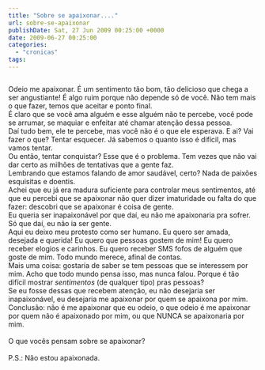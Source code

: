 ```yaml
---
title: "Sobre se apaixonar...."
url: sobre-se-apaixonar
publishDate: Sat, 27 Jun 2009 00:25:00 +0000
date: 2009-06-27 00:25:00
categories: 
  - "cronicas"
tags: 
---
```

<a href="http://4.bp.blogspot.com/_BzqI_RDZ6O4/SsXxo6DBIEI/AAAAAAAAA9o/M38RuhOU4LI/s1600-h/amor1.jpg"><img alt="" border="0" src="http://4.bp.blogspot.com/_BzqI_RDZ6O4/SsXxo6DBIEI/AAAAAAAAA9o/M38RuhOU4LI/s200/amor1.jpg"></a><br><div><span><span>Odeio me apaixonar. É um sentimento tão bom, tão delicioso que chega a ser angustiante! É algo ruim porque não depende só de você. Não tem mais o que fazer, temos que aceitar e ponto final.</span></span></div><div><span><span>É claro que se você ama alguém e esse alguém não te percebe, você pode se arrumar, se maquiar e enfeitar até chamar atenção dessa pessoa.</span></span></div><div><span><span>Daí tudo bem, ele te percebe, mas você não é o que ele esperava. E ai? Vai fazer o que? Tentar esquecer. Já sabemos o quanto isso é difícil, mas vamos tentar. </span></span></div><div><span><span>Ou então, tentar conquistar? Esse que é o problema. Tem vezes que não vai dar certo as milhões de tentativas que a gente faz. </span></span></div><div><span><span>Lembrando que estamos falando de amor saudável, certo? Nada de paixões esquisitas e doentis.</span></span></div><div><span><span> </span></span><span><span>Achei que eu já era madura suficiente para controlar meus sentimentos, até que eu percebi que se apaixonar não quer dizer imaturidade ou falta do que fazer: descobri que se apaixonar é coisa de gente.</span></span></div><div><span><span> </span></span></div><div><span><span>Eu queria ser inapaixonável por que daí, eu não me apaixonaria pra sofrer. Só que daí, eu não ia ser gente. </span></span></div><div><span><span>Aqui eu deixo meu protesto como ser humano. Eu quero ser amada, desejada e querida! Eu quero que pessoas gostem de mim! Eu quero receber elogios e carinhos. Eu quero receber SMS fofos de alguém que goste de mim. Todo mundo merece, afinal de contas. </span></span></div><div><span><span>Mais uma coisa: gostaria de saber se tem pessoas que se interessem por mim. Acho que todo mundo pensa isso, mas nunca falou. Porque é tão difícil mostrar </span></span><i><span><span>sentimentos</span></span></i><span><span> (de qualquer tipo) pras pessoas? </span></span></div><div><span><span>Se eu fosse dessas que recebem atenção, eu não desejaria ser inapaixonável, eu desejaria me apaixonar por quem se apaixona por mim. </span></span></div><div><span><span>Conclusão: não é me apaixonar que eu odeio, o que odeio é me apaixonar por quem não é apaixonado por mim, ou que NUNCA se apaixonaria por mim.</span></span></div><div><span><span><br></span></span></div><div><span><span>O que vocês pensam sobre se apaixonar? </span></span></div><div><span><span><br></span></span></div><div><span><span>P.S.: Não estou apaixonada.</span></span></div>

